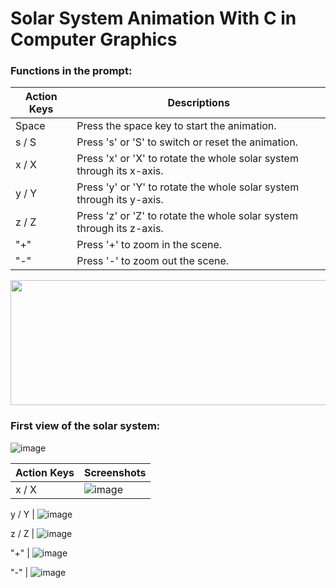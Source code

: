 # Solar System Animation With C in Computer Graphics

### Functions in the prompt:
Action Keys | Descriptions
--- | --- 
Space | Press the space key to start the animation.
s / S | Press 's' or 'S' to switch or reset the animation.
x / X | Press 'x' or 'X' to rotate the whole solar system through its x-axis.
y / Y | Press 'y' or 'Y' to rotate the whole solar system through its y-axis.
z / Z | Press 'z' or 'Z' to rotate the whole solar system through its z-axis.
"+"     | Press '+' to zoom in the scene.
"-"    | Press '-' to zoom out the scene.

<img src="https://github.com/lkmllemon/SolarSystemAnimation_Y3S1/assets/76756859/637b4a48-36b9-47ac-802f-76076bfcc7e6" width="600" height="200">

### First view of the solar system:

![image](https://github.com/lkmllemon/SolarSystemAnimation_Y3S1/assets/76756859/42057cd8-f07e-4d7c-a847-556c7ad6bc49)

Action Keys | Screenshots
--- | --- 
x / X | ![image](https://github.com/lkmllemon/SolarSystemAnimation_Y3S1/assets/76756859/aa184be5-2f50-4fac-8b22-b0cb3e18452e)

y / Y | ![image](https://github.com/lkmllemon/SolarSystemAnimation_Y3S1/assets/76756859/7e959dda-a031-41f3-b77f-9542546d1fce)

z / Z | ![image](https://github.com/lkmllemon/SolarSystemAnimation_Y3S1/assets/76756859/0eedff6a-1e05-4518-b795-70279cb9fc2d)

"+"   | ![image](https://github.com/lkmllemon/SolarSystemAnimation_Y3S1/assets/76756859/de8f7dbe-4338-4f8a-aa4d-e7c3a812903f)

"-"   | ![image](https://github.com/lkmllemon/SolarSystemAnimation_Y3S1/assets/76756859/e1de30df-98f3-4639-86b5-6f9adfcdfbd2)


